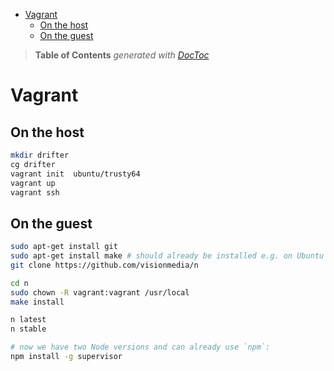 

- [Vagrant](#vagrant)
	- [On the host](#on-the-host)
	- [On the guest](#on-the-guest)

> **Table of Contents**  *generated with [DocToc](http://doctoc.herokuapp.com/)*


# Vagrant

## On the host

```bash
mkdir drifter
cg drifter
vagrant init  ubuntu/trusty64
vagrant up
vagrant ssh
```


## On the guest

```bash
sudo apt-get install git
sudo apt-get install make # should already be installed e.g. on Ubuntu server
git clone https://github.com/visionmedia/n

cd n
sudo chown -R vagrant:vagrant /usr/local
make install

n latest
n stable

# now we have two Node versions and can already use `npm`:
npm install -g supervisor
```



